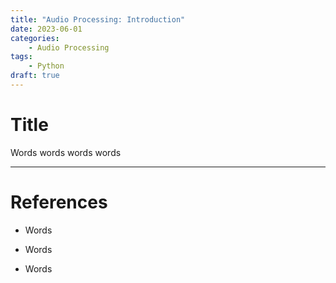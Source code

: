 ```yaml
---
title: "Audio Processing: Introduction"
date: 2023-06-01
categories:
    - Audio Processing
tags:
    - Python
draft: true
---
```


# Title

Words words words words

<hr>

# References

- Words

- Words

- Words